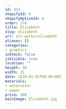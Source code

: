 ```yaml
---
id: 415
shopifyId: 0
shopifyOptionId: 0
order: 174
title: Elizabeth
slug: elizabeth
url: art-works/elizabeth
aliases: []
categories:
- graphics
inStock: false
isVisible: true
location: ""
height: 30
width: 21
date: 2020-01-01T00:00:00Z
materials:
- watercolor
- paper
price: 200
mainImage: Elizabeth.jpg
---
```

